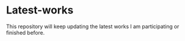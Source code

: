 # Latest-works
 This repository will keep updating the latest works I am participating or finished before.
